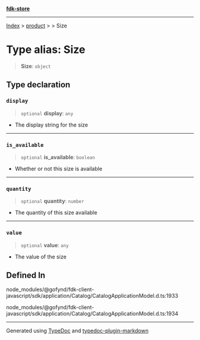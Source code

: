 [**fdk-store**](../../../README.md)
***

[Index](../../../API.md) > [product](../../README.md) > [<internal>](../README.md) > Size

# Type alias: Size

> **Size**: `object`

## Type declaration

### `display`

> `optional` **display**: `any`

- The display string for the size

***

### `is_available`

> `optional` **is\_available**: `boolean`

- Whether or not this size is available

***

### `quantity`

> `optional` **quantity**: `number`

- The quantity of this size available

***

### `value`

> `optional` **value**: `any`

- The value of the size

## Defined In

node\_modules/@gofynd/fdk-client-javascript/sdk/application/Catalog/CatalogApplicationModel.d.ts:1933

node\_modules/@gofynd/fdk-client-javascript/sdk/application/Catalog/CatalogApplicationModel.d.ts:1934

***
Generated using [TypeDoc](https://typedoc.org/) and [typedoc-plugin-markdown](https://www.npmjs.com/package/typedoc-plugin-markdown)
